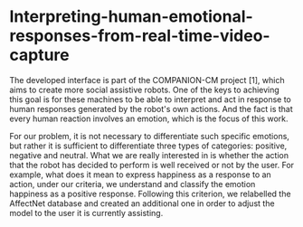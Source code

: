# Interpreting-human-emotional-responses-from-real-time-video-capture
The developed interface is part of the COMPANION-CM project [1], which aims to create more social assistive robots. One of the keys to achieving this goal is for these machines to be able to interpret and act in response to human responses generated by the robot's own actions. And the fact is that every human reaction involves an emotion, which is the focus of this work. 

For our problem, it is not necessary to differentiate such specific emotions, but rather it is sufficient to differentiate three types of categories: positive, negative and neutral. What we are really interested in is whether the action that the robot has decided to perform is well received or not by the user. For example, what does it mean to express happiness as a response to an action, under our criteria, we understand and classify the emotion happiness as a positive response. Following this criterion, we relabelled the AffectNet database and created an additional one in order to adjust the model to the user it is currently assisting.
